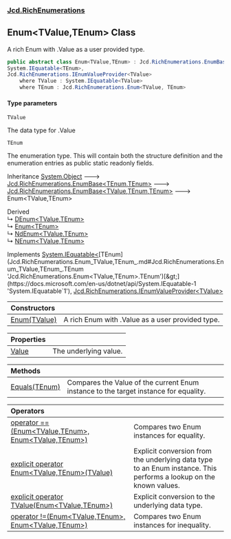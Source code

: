 ### [Jcd.RichEnumerations](Jcd.RichEnumerations.md 'Jcd.RichEnumerations')

## Enum<TValue,TEnum> Class

A rich Enum with .Value as a user provided type.

```csharp
public abstract class Enum<TValue,TEnum> : Jcd.RichEnumerations.EnumBase<TValue, TEnum, TEnum>,
System.IEquatable<TEnum>,
Jcd.RichEnumerations.IEnumValueProvider<TValue>
    where TValue : System.IEquatable<TValue>
    where TEnum : Jcd.RichEnumerations.Enum<TValue, TEnum>
```
#### Type parameters

<a name='Jcd.RichEnumerations.Enum_TValue,TEnum_.TValue'></a>

`TValue`

The data type for .Value

<a name='Jcd.RichEnumerations.Enum_TValue,TEnum_.TEnum'></a>

`TEnum`

The enumeration type. This will contain both the structure definition and the enumeration entries as public static readonly fields.

Inheritance [System.Object](https://docs.microsoft.com/en-us/dotnet/api/System.Object 'System.Object') &#129106; [Jcd.RichEnumerations.EnumBase&lt;](Jcd.RichEnumerations.EnumBase_TEnumeration,TEnumeratedItem_.md 'Jcd.RichEnumerations.EnumBase<TEnumeration,TEnumeratedItem>')[TEnum](Jcd.RichEnumerations.Enum_TValue,TEnum_.md#Jcd.RichEnumerations.Enum_TValue,TEnum_.TEnum 'Jcd.RichEnumerations.Enum<TValue,TEnum>.TEnum')[,](Jcd.RichEnumerations.EnumBase_TEnumeration,TEnumeratedItem_.md 'Jcd.RichEnumerations.EnumBase<TEnumeration,TEnumeratedItem>')[TEnum](Jcd.RichEnumerations.Enum_TValue,TEnum_.md#Jcd.RichEnumerations.Enum_TValue,TEnum_.TEnum 'Jcd.RichEnumerations.Enum<TValue,TEnum>.TEnum')[&gt;](Jcd.RichEnumerations.EnumBase_TEnumeration,TEnumeratedItem_.md 'Jcd.RichEnumerations.EnumBase<TEnumeration,TEnumeratedItem>') &#129106; [Jcd.RichEnumerations.EnumBase&lt;](Jcd.RichEnumerations.EnumBase_TValue,TEnumeration,TEnumeratedItem_.md 'Jcd.RichEnumerations.EnumBase<TValue,TEnumeration,TEnumeratedItem>')[TValue](Jcd.RichEnumerations.Enum_TValue,TEnum_.md#Jcd.RichEnumerations.Enum_TValue,TEnum_.TValue 'Jcd.RichEnumerations.Enum<TValue,TEnum>.TValue')[,](Jcd.RichEnumerations.EnumBase_TValue,TEnumeration,TEnumeratedItem_.md 'Jcd.RichEnumerations.EnumBase<TValue,TEnumeration,TEnumeratedItem>')[TEnum](Jcd.RichEnumerations.Enum_TValue,TEnum_.md#Jcd.RichEnumerations.Enum_TValue,TEnum_.TEnum 'Jcd.RichEnumerations.Enum<TValue,TEnum>.TEnum')[,](Jcd.RichEnumerations.EnumBase_TValue,TEnumeration,TEnumeratedItem_.md 'Jcd.RichEnumerations.EnumBase<TValue,TEnumeration,TEnumeratedItem>')[TEnum](Jcd.RichEnumerations.Enum_TValue,TEnum_.md#Jcd.RichEnumerations.Enum_TValue,TEnum_.TEnum 'Jcd.RichEnumerations.Enum<TValue,TEnum>.TEnum')[&gt;](Jcd.RichEnumerations.EnumBase_TValue,TEnumeration,TEnumeratedItem_.md 'Jcd.RichEnumerations.EnumBase<TValue,TEnumeration,TEnumeratedItem>') &#129106; Enum<TValue,TEnum>

Derived  
&#8627; [DEnum&lt;TValue,TEnum&gt;](Jcd.RichEnumerations.DEnum_TValue,TEnum_.md 'Jcd.RichEnumerations.DEnum<TValue,TEnum>')  
&#8627; [Enum&lt;TEnum&gt;](Jcd.RichEnumerations.Enum_TEnum_.md 'Jcd.RichEnumerations.Enum<TEnum>')  
&#8627; [NdEnum&lt;TValue,TEnum&gt;](Jcd.RichEnumerations.NdEnum_TValue,TEnum_.md 'Jcd.RichEnumerations.NdEnum<TValue,TEnum>')  
&#8627; [NEnum&lt;TValue,TEnum&gt;](Jcd.RichEnumerations.NEnum_TValue,TEnum_.md 'Jcd.RichEnumerations.NEnum<TValue,TEnum>')

Implements [System.IEquatable&lt;](https://docs.microsoft.com/en-us/dotnet/api/System.IEquatable-1 'System.IEquatable`1')[TEnum](Jcd.RichEnumerations.Enum_TValue,TEnum_.md#Jcd.RichEnumerations.Enum_TValue,TEnum_.TEnum 'Jcd.RichEnumerations.Enum<TValue,TEnum>.TEnum')[&gt;](https://docs.microsoft.com/en-us/dotnet/api/System.IEquatable-1 'System.IEquatable`1'), [Jcd.RichEnumerations.IEnumValueProvider&lt;](Jcd.RichEnumerations.IEnumValueProvider_TValue_.md 'Jcd.RichEnumerations.IEnumValueProvider<TValue>')[TValue](Jcd.RichEnumerations.Enum_TValue,TEnum_.md#Jcd.RichEnumerations.Enum_TValue,TEnum_.TValue 'Jcd.RichEnumerations.Enum<TValue,TEnum>.TValue')[&gt;](Jcd.RichEnumerations.IEnumValueProvider_TValue_.md 'Jcd.RichEnumerations.IEnumValueProvider<TValue>')

| Constructors | |
| :--- | :--- |
| [Enum(TValue)](Jcd.RichEnumerations.Enum_TValue,TEnum_.Enum(TValue).md 'Jcd.RichEnumerations.Enum<TValue,TEnum>.Enum(TValue)') | A rich Enum with .Value as a user provided type. |

| Properties | |
| :--- | :--- |
| [Value](Jcd.RichEnumerations.Enum_TValue,TEnum_.Value.md 'Jcd.RichEnumerations.Enum<TValue,TEnum>.Value') | The underlying value. |

| Methods | |
| :--- | :--- |
| [Equals(TEnum)](Jcd.RichEnumerations.Enum_TValue,TEnum_.Equals(TEnum).md 'Jcd.RichEnumerations.Enum<TValue,TEnum>.Equals(TEnum)') | Compares the Value of the current Enum instance to the target instance for equality. |

| Operators | |
| :--- | :--- |
| [operator ==(Enum&lt;TValue,TEnum&gt;, Enum&lt;TValue,TEnum&gt;)](Jcd.RichEnumerations.Enum_TValue,TEnum_.op_Equality(Jcd.RichEnumerations.Enum_TValue,TEnum_,Jcd.RichEnumerations.Enum_TValue,TEnum_).md 'Jcd.RichEnumerations.Enum<TValue,TEnum>.op_Equality(Jcd.RichEnumerations.Enum<TValue,TEnum>, Jcd.RichEnumerations.Enum<TValue,TEnum>)') | Compares two Enum instances for equality. |
| [explicit operator Enum&lt;TValue,TEnum&gt;(TValue)](Jcd.RichEnumerations.Enum_TValue,TEnum_.op_ExplicitJcd.RichEnumerations.Enum_TValue,TEnum_(TValue).md 'Jcd.RichEnumerations.Enum<TValue,TEnum>.op_Explicit Jcd.RichEnumerations.Enum<TValue,TEnum>(TValue)') | Explicit conversion from the underlying data type to an Enum instance. This performs a lookup on the known values. |
| [explicit operator TValue(Enum&lt;TValue,TEnum&gt;)](Jcd.RichEnumerations.Enum_TValue,TEnum_.op_ExplicitTValue(Jcd.RichEnumerations.Enum_TValue,TEnum_).md 'Jcd.RichEnumerations.Enum<TValue,TEnum>.op_Explicit TValue(Jcd.RichEnumerations.Enum<TValue,TEnum>)') | Explicit conversion to the underlying data type. |
| [operator !=(Enum&lt;TValue,TEnum&gt;, Enum&lt;TValue,TEnum&gt;)](Jcd.RichEnumerations.Enum_TValue,TEnum_.op_Inequality(Jcd.RichEnumerations.Enum_TValue,TEnum_,Jcd.RichEnumerations.Enum_TValue,TEnum_).md 'Jcd.RichEnumerations.Enum<TValue,TEnum>.op_Inequality(Jcd.RichEnumerations.Enum<TValue,TEnum>, Jcd.RichEnumerations.Enum<TValue,TEnum>)') | Compares two Enum instances for inequality. |
